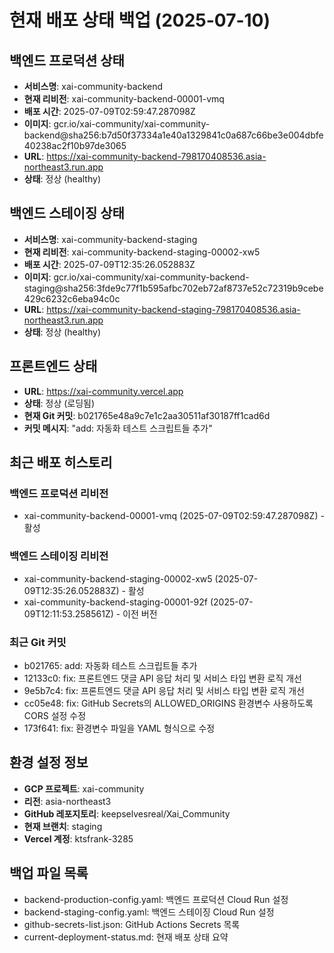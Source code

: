 # 현재 배포 상태 백업 (2025-07-10)

## 백엔드 프로덕션 상태
- **서비스명**: xai-community-backend
- **현재 리비전**: xai-community-backend-00001-vmq
- **배포 시간**: 2025-07-09T02:59:47.287098Z
- **이미지**: gcr.io/xai-community/xai-community-backend@sha256:b7d50f37334a1e40a1329841c0a687c66be3e004dbfe40238ac2f10b97de3065
- **URL**: https://xai-community-backend-798170408536.asia-northeast3.run.app
- **상태**: 정상 (healthy)

## 백엔드 스테이징 상태
- **서비스명**: xai-community-backend-staging
- **현재 리비전**: xai-community-backend-staging-00002-xw5
- **배포 시간**: 2025-07-09T12:35:26.052883Z
- **이미지**: gcr.io/xai-community/xai-community-backend-staging@sha256:3fde9c77f1b595afbc702eb72af8737e52c72319b9cebe429c6232c6eba94c0c
- **URL**: https://xai-community-backend-staging-798170408536.asia-northeast3.run.app
- **상태**: 정상 (healthy)

## 프론트엔드 상태
- **URL**: https://xai-community.vercel.app
- **상태**: 정상 (로딩됨)
- **현재 Git 커밋**: b021765e48a9c7e1c2aa30511af30187ff1cad6d
- **커밋 메시지**: "add: 자동화 테스트 스크립트들 추가"

## 최근 배포 히스토리
### 백엔드 프로덕션 리비전
- xai-community-backend-00001-vmq (2025-07-09T02:59:47.287098Z) - 활성

### 백엔드 스테이징 리비전
- xai-community-backend-staging-00002-xw5 (2025-07-09T12:35:26.052883Z) - 활성
- xai-community-backend-staging-00001-92f (2025-07-09T12:11:53.258561Z) - 이전 버전

### 최근 Git 커밋
- b021765: add: 자동화 테스트 스크립트들 추가
- 12133c0: fix: 프론트엔드 댓글 API 응답 처리 및 서비스 타입 변환 로직 개선
- 9e5b7c4: fix: 프론트엔드 댓글 API 응답 처리 및 서비스 타입 변환 로직 개선
- cc05e48: fix: GitHub Secrets의 ALLOWED_ORIGINS 환경변수 사용하도록 CORS 설정 수정
- 173f641: fix: 환경변수 파일을 YAML 형식으로 수정

## 환경 설정 정보
- **GCP 프로젝트**: xai-community
- **리전**: asia-northeast3
- **GitHub 레포지토리**: keepselvesreal/Xai_Community
- **현재 브랜치**: staging
- **Vercel 계정**: ktsfrank-3285

## 백업 파일 목록
- backend-production-config.yaml: 백엔드 프로덕션 Cloud Run 설정
- backend-staging-config.yaml: 백엔드 스테이징 Cloud Run 설정
- github-secrets-list.json: GitHub Actions Secrets 목록
- current-deployment-status.md: 현재 배포 상태 요약